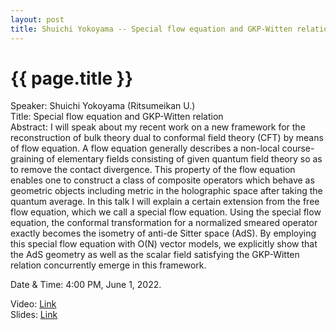 ```yaml
---
layout: post
title: Shuichi Yokoyama -- Special flow equation and GKP-Witten relation
---
```


{{ page.title }}
================

Speaker: Shuichi Yokoyama (Ritsumeikan U.)  
Title: Special flow equation and GKP-Witten relation  
Abstract: I will speak about my recent work on a new framework for the reconstruction of bulk theory dual to conformal field theory (CFT) by means of flow equation. A flow equation generally describes a non-local course-graining of elementary fields consisting of given quantum field theory so as to remove the contact divergence. This property of the flow equation enables one to construct a class of composite operators which behave as geometric objects including metric in the holographic space after taking the quantum average. In this talk I will explain a certain extension from the free flow equation, which we call a special flow equation. Using the special flow equation, the conformal transformation for a normalized smeared operator exactly becomes the isometry of anti-de Sitter space (AdS). By employing this special flow equation with O(N) vector models, we explicitly show that the AdS geometry as well as the scalar field satisfying the GKP-Witten relation concurrently emerge in this framework.  

Date & Time: 4:00 PM, June 1, 2022.

Video: [Link](https://www.bilibili.com/video/BV1V34y1L7it?share_source=copy_web)  
Slides: [Link](http://jointhepth.github.io/files/2022-6-1-Shuichi-Yokoyama.pdf)
